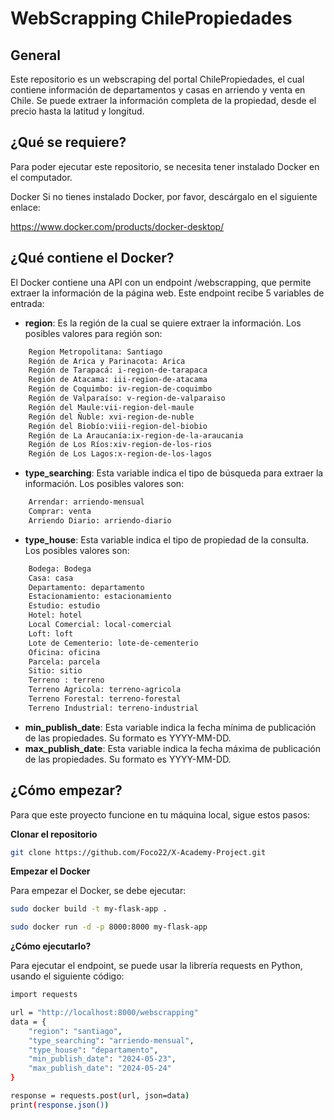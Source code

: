 # WebScrapping ChilePropiedades

## General

Este repositorio es un webscraping del portal ChilePropiedades, el cual contiene información de departamentos y casas en arriendo y venta en Chile. Se puede extraer la información completa de la propiedad, desde el precio hasta la latitud y longitud.

## ¿Qué se requiere?

Para poder ejecutar este repositorio, se necesita tener instalado Docker en el computador.

Docker
Si no tienes instalado Docker, por favor, descárgalo en el siguiente enlace:

https://www.docker.com/products/docker-desktop/


## ¿Qué contiene el Docker?

El Docker contiene una API con un endpoint /webscrapping, que permite extraer la información de la página web. Este endpoint recibe 5 variables de entrada:

- **region**: Es la región de la cual se quiere extraer la información. Los posibles valores para región son:
```bash
    Region Metropolitana: Santiago
    Región de Arica y Parinacota: Arica
    Región de Tarapacá: i-region-de-tarapaca
    Región de Atacama: iii-region-de-atacama
    Región de Coquimbo: iv-region-de-coquimbo
    Región de Valparaíso: v-region-de-valparaiso  
    Región del Maule:vii-region-del-maule
    Región del Ñuble: xvi-region-de-nuble
    Región del Biobío:viii-region-del-biobio
    Región de La Araucanía:ix-region-de-la-araucania
    Región de Los Ríos:xiv-region-de-los-rios
    Región de Los Lagos:x-region-de-los-lagos
```

- **type_searching**: Esta variable indica el tipo de búsqueda para extraer la información. Los posibles valores son:
```bash
    Arrendar: arriendo-mensual
    Comprar: venta
    Arriendo Diario: arriendo-diario
```

- **type_house**: Esta variable indica el tipo de propiedad de la consulta. Los posibles valores son:
```bash
    Bodega: Bodega
    Casa: casa
    Departamento: departamento
    Estacionamiento: estacionamiento
    Estudio: estudio
    Hotel: hotel
    Local Comercial: local-comercial
    Loft: loft
    Lote de Cementerio: lote-de-cementerio
    Oficina: oficina
    Parcela: parcela
    Sitio: sitio
    Terreno : terreno
    Terreno Agricola: terreno-agricola
    Terreno Forestal: terreno-forestal
    Terreno Industrial: terreno-industrial
```

- **min_publish_date**: Esta variable indica la fecha mínima de publicación de las propiedades. Su formato es YYYY-MM-DD.
- **max_publish_date**: Esta variable indica la fecha máxima de publicación de las propiedades. Su formato es YYYY-MM-DD.

## ¿Cómo empezar?

Para que este proyecto funcione en tu máquina local, sigue estos pasos:

**Clonar el repositorio**

```bash
git clone https://github.com/Foco22/X-Academy-Project.git
```

**Empezar el Docker**

Para empezar el Docker, se debe ejecutar:

```bash
sudo docker build -t my-flask-app .
```

```bash
sudo docker run -d -p 8000:8000 my-flask-app
```

**¿Cómo ejecutarlo?**

Para ejecutar el endpoint, se puede usar la librería requests en Python, usando el siguiente código:

```bash
import requests

url = "http://localhost:8000/webscrapping"
data = {
    "region": "santiago",
    "type_searching": "arriendo-mensual",
    "type_house": "departamento",
    "min_publish_date": "2024-05-23",
    "max_publish_date": "2024-05-24"
}

response = requests.post(url, json=data)
print(response.json())
```
